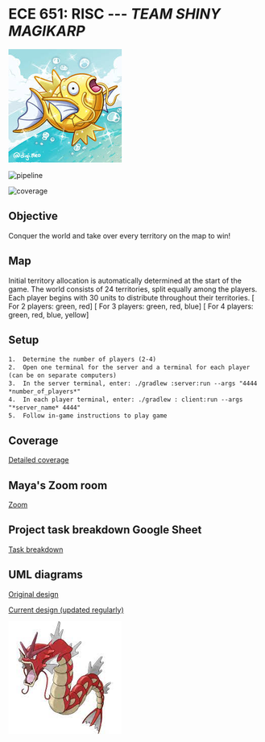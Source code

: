 ECE 651: RISC --- *TEAM SHINY MAGIKARP*
=======================================

![Alt text](shiny_magikarp.jpeg)

![pipeline](https://gitlab.oit.duke.edu/jwp42/risc_group14/badges/master/pipeline.svg)

![coverage](https://gitlab.oit.duke.edu/jwp42/risc_group14/badges/master/coverage.svg?job=test)

## Objective

Conquer the world and take over every territory on the map to win!

## Map

Initial territory allocation is automatically determined at the start of the game. The world consists of 24 territories, split equally among the players. Each player begins with 30 units to distribute throughout their territories.
[    For 2 players: green, red]
[    For 3 players: green, red, blue]
[    For 4 players: green, red, blue, yellow]

## Setup

    1.  Determine the number of players (2-4)
    2.  Open one terminal for the server and a terminal for each player (can be on separate computers)
    3.  In the server terminal, enter: ./gradlew :server:run --args "4444 *number_of_players*"
    4.  In each player terminal, enter: ./gradlew : client:run --args "*server_name* 4444"
    5.  Follow in-game instructions to play game

## Coverage

[Detailed coverage](https://jwp42.pages.oit.duke.edu/risc_group14/dashboard.html)

## Maya's Zoom room

[Zoom](https://duke.zoom.us/j/2890260385)

## Project task breakdown Google Sheet

[Task breakdown](https://docs.google.com/spreadsheets/d/1xeX1LhQHKaW_9kBSZ3u_cWfS7HyXmD4L6DTs8RlQopE/edit?usp=sharing)

## UML diagrams

[Original design](https://app.diagrams.net/#G1HFjMe-Hy9eAgr037qpsjU75oSxQrfZVQ)

[Current design (updated regularly)](https://app.diagrams.net/?src=about#G1Ilg7adHG6R4JDfX9gzBJC00pYGc0vjiD)

![Alt text](shiny_gyarados.jpeg)
